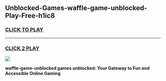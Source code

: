 
## Unblocked-Games-waffle-game-unblocked-Play-Free-h1ic8
<h3>
<a href="https://premium76.site?title=waffle-game-unblocked&ref=10A">CLICK TO PLAY</a></h3>
<hr>

<h3>
<a href="https://premium76.site?title=waffle-game-unblocked&ref=10A">CLICK 2 PLAY</a>
  
</h3>

<a href="https://premium76.site?title=waffle-game-unblocked&ref=10A"><img src="https://clearcache.store/games.png"></a>


**waffle-game-unblocked games unblocked: Your Gateway to Fun and Accessible Online Gaming**
